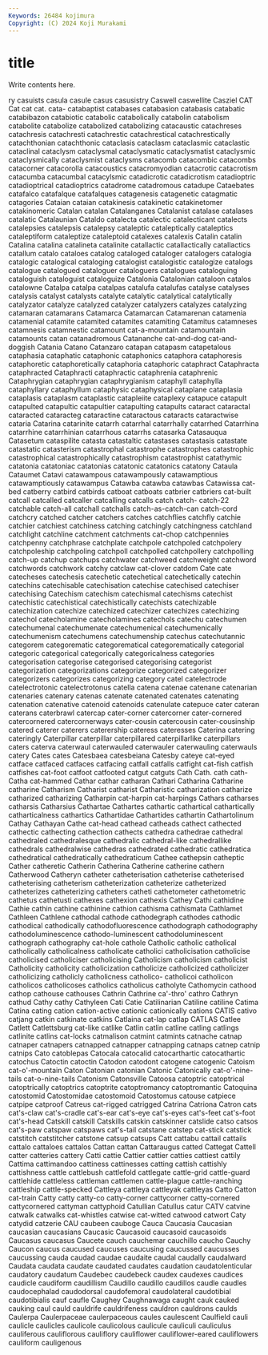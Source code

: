 ```yaml
---
Keywords: 26484 kojimura
Copyright: (C) 2024 Koji Murakami
---
```


# title

Write contents here.



ry casuists casula
casule casus casusistry Caswell caswellite Casziel CAT Cat cat cat.
cata- catabaptist catabases catabasion catabasis catabatic catabibazon catabiotic catabolic catabolically
catabolin catabolism catabolite catabolize catabolized catabolizing catacaustic catachreses catachresis catachresti
catachrestic catachrestical catachrestically catachthonian catachthonic cataclasis cataclasm cataclasmic cataclastic cataclinal
cataclysm cataclysmal cataclysmatic cataclysmatist cataclysmic cataclysmically cataclysmist cataclysms catacomb catacombic
catacombs catacorner catacorolla catacoustics catacromyodian catacrotic catacrotism catacumba catacumbal catacylsmic
catadicrotic catadicrotism catadioptric catadioptrical catadioptrics catadrome catadromous catadupe Cataebates catafalco
catafalque catafalques catagenesis catagenetic catagmatic catagories Cataian cataian catakinesis catakinetic
catakinetomer catakinomeric Catalan catalan Catalanganes Catalanist catalase catalases catalatic Catalaunian
Cataldo catalecta catalectic catalecticant catalects catalepsies catalepsis catalepsy cataleptic cataleptically
cataleptics cataleptiform cataleptize cataleptoid catalexes catalexis Catalin catalin Catalina catalina
catalineta catalinite catallactic catallactically catallactics catallum catalo cataloes catalog cataloged
cataloger catalogers catalogia catalogic catalogical cataloging catalogist catalogistic catalogize catalogs
catalogue catalogued cataloguer cataloguers catalogues cataloguing cataloguish cataloguist cataloguize Catalonia
Catalonian cataloon catalos catalowne Catalpa catalpa catalpas catalufa catalufas catalyse
catalyses catalysis catalyst catalysts catalyte catalytic catalytical catalytically catalyzator catalyze
catalyzed catalyzer catalyzers catalyzes catalyzing catamaran catamarans Catamarca Catamarcan Catamarenan
catamenia catamenial catamite catamited catamites catamiting Catamitus catamneses catamnesis catamnestic
catamount cat-a-mountain catamountain catamounts catan catanadromous Catananche cat-and-dog cat-and-doggish Catania
Catano Catanzaro catapan catapasm catapetalous cataphasia cataphatic cataphonic cataphonics cataphora
cataphoresis cataphoretic cataphoretically cataphoria cataphoric cataphract Cataphracta cataphracted Cataphracti cataphractic
cataphrenia cataphrenic Cataphrygian cataphrygian cataphrygianism cataphyll cataphylla cataphyllary cataphyllum cataphysic
cataphysical cataplane cataplasia cataplasis cataplasm cataplastic catapleiite cataplexy catapuce catapult
catapulted catapultic catapultier catapulting catapults cataract cataractal cataracted cataracteg cataractine
cataractous cataracts cataractwise cataria Catarina catarinite catarrh catarrhal catarrhally catarrhed
Catarrhina catarrhine catarrhinian catarrhous catarrhs catasarka Catasauqua Catasetum cataspilite catasta
catastaltic catastases catastasis catastate catastatic catasterism catastrophal catastrophe catastrophes catastrophic
catastrophical catastrophically catastrophism catastrophist catathymic catatonia catatoniac catatonias catatonic catatonics
catatony Cataula Cataumet Catavi catawampous catawampously catawamptious catawamptiously catawampus Catawba
catawba catawbas Catawissa cat-bed catberry catbird catbirds catboat catboats catbrier
catbriers cat-built catcall catcalled catcaller catcalling catcalls catch catch- catch-22
catchable catch-all catchall catchalls catch-as-catch-can catch-cord catchcry catched catcher catchers
catches catchflies catchfly catchie catchier catchiest catchiness catching catchingly catchingness
catchland catchlight catchline catchment catchments cat-chop catchpennies catchpenny catchphrase catchplate
catchpole catchpoled catchpolery catchpoleship catchpoling catchpoll catchpolled catchpollery catchpolling catch-up
catchup catchups catchwater catchweed catchweight catchword catchwords catchwork catchy catclaw
cat-clover catdom Cate cate catecheses catechesis catechetic catechetical catechetically catechin
catechins catechisable catechisation catechise catechised catechiser catechising Catechism catechism catechismal
catechisms catechist catechistic catechistical catechistically catechists catechizable catechization catechize catechized
catechizer catechizes catechizing catechol catecholamine catecholamines catechols catechu catechumen catechumenal
catechumenate catechumenical catechumenically catechumenism catechumens catechumenship catechus catechutannic categorem categorematic
categorematical categorematically categorial categoric categorical categorically categoricalness categories categorisation categorise
categorised categorising categorist categorization categorizations categorize categorized categorizer categorizers categorizes
categorizing category catel catelectrode catelectrotonic catelectrotonus catella catena catenae catenane
catenarian catenaries catenary catenas catenate catenated catenates catenating catenation catenative
catenoid catenoids catenulate catepuce cater cateran caterans caterbrawl catercap cater-corner
catercorner cater-cornered catercornered catercornerways cater-cousin catercousin cater-cousinship catered caterer caterers
caterership cateress cateresses Caterina catering cateringly Caterpillar caterpillar caterpillared caterpillarlike
caterpillars caters caterva caterwaul caterwauled caterwauler caterwauling caterwauls catery Cates
cates Catesbaea catesbeiana Catesby cateye cat-eyed catface catfaced catfaces catfacing
catfall catfalls catfight cat-fish catfish catfishes cat-foot catfoot catfooted catgut
catguts Cath Cath. cath cath- Catha cat-hammed Cathar cathar catharan
Cathari Catharina Catharine catharine Catharism Catharist catharist Catharistic catharization catharize
catharized catharizing Catharpin cat-harpin cat-harpings Cathars catharses catharsis Catharsius Cathartae
Cathartes cathartic cathartical cathartically catharticalness cathartics Cathartidae Cathartides cathartin Cathartolinum
Cathay Cathayan Cathe cat-head cathead catheads cathect cathected cathectic cathecting
cathection cathects cathedra cathedrae cathedral cathedraled cathedralesque cathedralic cathedral-like cathedrallike
cathedrals cathedralwise cathedras cathedrated cathedratic cathedratica cathedratical cathedratically cathedraticum Cathee
cathepsin catheptic Cather catheretic Catherin Catherina Catherine catherine cathern Catherwood
Catheryn catheter catheterisation catheterise catheterised catheterising catheterism catheterization catheterize catheterized
catheterizes catheterizing catheters catheti cathetometer cathetometric cathetus cathetusti cathexes cathexion
cathexis Cathey Cathi cathidine Cathie cathin cathine cathinine cathion cathisma
cathismata Cathlamet Cathleen Cathlene cathodal cathode cathodegraph cathodes cathodic cathodical
cathodically cathodofluorescence cathodograph cathodography cathodoluminescence cathodo-luminescent cathodoluminescent cathograph cathography cat-hole
cathole Catholic catholic catholical catholically catholicalness catholicate catholici catholicisation catholicise
catholicised catholiciser catholicising Catholicism catholicism catholicist Catholicity catholicity catholicization catholicize
catholicized catholicizer catholicizing catholicly catholicness catholico- catholicoi catholicon catholicos catholicoses
catholics catholicus catholyte Cathomycin cathood cathop cathouse cathouses Cathrin Cathrine
ca'-thro' cathro Cathryn cathud Cathy cathy Cathyleen Cati Catie Catilinarian
Catiline catiline Catima Catina cating cation cation-active cationic cationically cations
CATIS cativo catjang catkin catkinate catkins Catlaina cat-lap catlap CATLAS
Catlee Catlett Catlettsburg cat-like catlike Catlin catlin catline catling catlings
catlinite catlins cat-locks catmalison catmint catmints catnache catnap catnaper catnapers
catnapped catnapper catnapping catnaps catnep catnip catnips Cato catoblepas Catocala
catocalid catocarthartic catocathartic catochus Catoctin catoctin Catodon catodont catogene catogenic
Catoism cat-o'-mountain Caton Catonian catonian Catonic Catonically cat-o'-nine-tails cat-o-nine-tails Catonism
Catonsville Catoosa catoptric catoptrical catoptrically catoptrics catoptrite catoptromancy catoptromantic Catoquina
catostomid Catostomidae catostomoid Catostomus catouse catpiece catpipe catproof Catreus cat-rigged
catrigged Catrina Catriona Catron cats cat's-claw cat's-cradle cat's-ear cat's-eye cat's-eyes
cat's-feet cat's-foot cat's-head Catskill catskill Catskills catskin catskinner catslide catso
catsos cat's-paw catspaw catspaws cat's-tail catstane catstep cat-stick catstick catstitch
catstitcher catstone catsup catsups Catt cattabu cattail cattails cattalo cattaloes
cattalos Cattan cattan Cattaraugus catted Cattegat Cattell catter catteries cattery
Catti cattie Cattier cattier catties cattiest cattily Cattima cattimandoo cattiness
cattinesses catting cattish cattishly cattishness cattle cattlebush cattlefold cattlegate cattle-grid
cattle-guard cattlehide cattleless cattleman cattlemen cattle-plague cattle-ranching cattleship cattle-specked Cattleya
cattleya cattleyak cattleyas Catto Catton cat-train Catty catty catty-co catty-corner
cattycorner catty-cornered cattycornered cattyman cattyphoid Catullian Catullus catur CATV catvine
catwalk catwalks cat-whistles catwise cat-witted catwood catwort Caty catydid catzerie
CAU caubeen cauboge Cauca Caucasia Caucasian caucasian caucasians Caucasic Caucasoid
caucasoid caucasoids Caucasus caucasus Caucete cauch cauchemar cauchillo caucho Cauchy
Caucon caucus caucused caucuses caucusing caucussed caucusses caucussing cauda caudad
caudae caudaite caudal caudally caudalward Caudata caudata caudate caudated caudates
caudation caudatolenticular caudatory caudatum Caudebec caudebeck caudex caudexes caudices caudicle
caudiform caudillism Caudillo caudillo caudillos caudle caudles caudocephalad caudodorsal caudofemoral
caudolateral caudotibial caudotibialis cauf caufle Caughey Caughnawaga caught cauk cauked
cauking caul cauld cauldrife cauldrifeness cauldron cauldrons caulds Caulerpa Caulerpaceae
caulerpaceous caules caulescent Caulfield cauli caulicle caulicles caulicole caulicolous caulicule
cauliculi cauliculus cauliferous cauliflorous cauliflory cauliflower cauliflower-eared cauliflowers cauliform cauligenous
